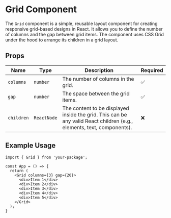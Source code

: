 # Grid Component

The `Grid` component is a simple, reusable layout component for creating responsive grid-based designs in React. It allows you to define the number of columns and the gap between grid items. The component uses CSS Grid under the hood to arrange its children in a grid layout.

## Props

| Name      | Type       | Description                                                    | Required |
|-----------|------------|----------------------------------------------------------------|----------|
| `columns` | `number`   | The number of columns in the grid.                             | ✅       |
| `gap`     | `number`   | The space between the grid items.                             | ✅       |
| `children`| `ReactNode`| The content to be displayed inside the grid. This can be any valid React children (e.g., elements, text, components). | ❌       |

## Example Usage

```tsx
import { Grid } from 'your-package';

const App = () => {
  return (
    <Grid columns={3} gap={20}>
      <div>Item 1</div>
      <div>Item 2</div>
      <div>Item 3</div>
      <div>Item 4</div>
      <div>Item 5</div>
    </Grid>
  );
}
